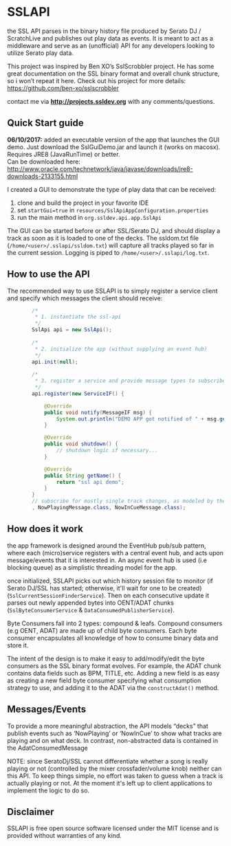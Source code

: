 SSLAPI
======

the SSL API parses in the binary history file produced by Serato DJ / ScratchLive
and publishes out play data as events.  It is meant to act as a middleware and
serve as an (unofficial) API for any developers looking to utilize Serato play data.  

This project was inspired by Ben XO’s SslScrobbler project.  He has some great 
documentation on the SSL binary format and overall chunk structure, so i won’t 
repeat it here.  Check out his project for more details: https://github.com/ben-xo/sslscrobbler

contact me via __http://projects.ssldev.org__ with any comments/questions.

Quick Start guide
-----------------

**06/10/2017:** added an executable version of the app that launches the GUI demo.  Just download
the SslGuiDemo.jar and launch it (works on macosx). Requires JRE8 (JavaRunTime) or better.  
Can be downloaded here:
http://www.oracle.com/technetwork/java/javase/downloads/jre8-downloads-2133155.html

I created a GUI to demonstrate the type of play data that can be received:
1. clone and build the project in your favorite IDE
2. set `startGui=true` in `resources/SslApiAppConfiguration.properties`
3. run the main method in `org.ssldev.api.app.SslApi`

The GUI can be started before or after SSL/Serato DJ, and should display a track
as soon as it is loaded to one of the decks.  The ssldom.txt file (`/home/<user>/.sslapi/ssldom.txt`)
will capture all tracks played so far in the current session.  Logging is piped 
to `/home/<user>/.sslapi/log.txt`.

How to use the API
------------------
The recommended way to use SSLAPI is to simply register a service client and specify
which messages the client should receive:

```java
		/*
		 * 1. instantiate the ssl-api
		 */
		SslApi api = new SslApi();
		
		/*
		 * 2. initialize the app (without supplying an event hub)
		 */
		api.init(null);
		
		/*
		 * 3. register a service and provide message types to subscribe to
		 */
		api.register(new ServiceIF() {

			@Override
			public void notify(MessageIF msg) {
				System.out.println("DEMO APP got notified of " + msg.getClass().getSimpleName() + ": "+msg);
			}

			@Override
			public void shutdown() {
				// shutdown logic if necessary...
			}

			@Override
			public String getName() {
				return "ssl api demo";
			}
		}	
		// subscribe for mostly single track changes, as modeled by the TrackPublisherService
		, NowPlayingMessage.class, NowInCueMessage.class);
```

How does it work
----------------
the app framework is designed around the EventHub pub/sub pattern, where each (micro)service 
registers with a central event hub, and acts upon message/events that it is interested
in.  An async event hub is used (i.e blocking queue) as a simplistic threading 
model for the app.

once initialized, SSLAPI picks out which history session file to monitor (if Serato DJ/SSL 
has started; otherwise, it'll wait for one to be created)(`SslCurrentSessionFinderService`).
Then on each consecutive update it parses out newly appended bytes into OENT/ADAT
chunks (`SslByteConsumerService` & `DataConsumedPublisherService`).

Byte Consumers fall into 2 types: compound & leafs.  Compound consumers (e.g OENT, ADAT)
are made up of child byte consumers.  Each byte consumer encapsulates all knowledge
of how to consume binary data and store it.

The intent of the design is to make it easy to add/modify/edit the byte consumers
as the SSL binary format evolves.  For example, the ADAT chunk contains data fields
such as BPM, TITLE, etc.  Adding a new field is as easy as creating a new field
byte consumer specifying what consumption strategy to use, and adding it to the 
ADAT via the `constructAdat()` method.    

Messages/Events
---------------
To provide a more meaningful abstraction, the API models “decks” that publish 
events such as ‘NowPlaying’ or ‘NowInCue’ to show what tracks are playing and on
what deck.  In contrast, non-abstracted data is contained in the AdatConsumedMessage 

NOTE: since SeratoDj/SSL cannot differentiate whether a song is really playing 
or not (controlled by the mixer crossfader/volume knob) neither can this API.  To 
keep things simple, no effort was taken to guess when a track is actually playing 
or not.  At the moment it's left up to client applications to implement the logic 
to do so.  


Disclaimer
----------
SSLAPI is free open source software licensed under the MIT license and is provided 
without warranties of any kind.
